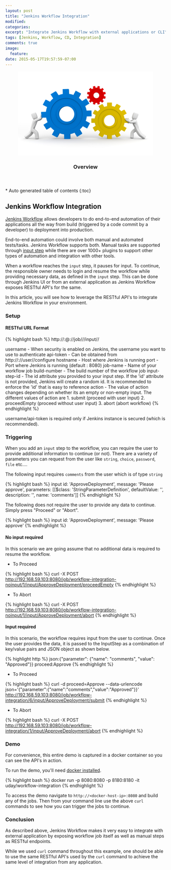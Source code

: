 ```yaml
---
layout: post
title: "Jenkins Workflow Integration"
modified:
categories:
excerpt: "Integrate Jenkins Workflow with external applications or CLI"
tags: [Jenkins, Workflow, CD, Integration]
comments: true
image:
  feature:
date: 2015-05-17T19:57:59-07:00
---
```

<figure>
	<a href="/images/SystemIntegration.jpg"><img src="/images/SystemIntegration.jpg"></a>
</figure>
<section id="table-of-contents" class="toc">
  <header>
    <h3>Overview</h3>
  </header>
<div id="drawer" markdown="1">
*  Auto generated table of contents
{:toc}
</div>
</section><!-- /#table-of-contents -->

## Jenkins Workflow Integration
[Jenkins Workflow](https://wiki.jenkins-ci.org/display/JENKINS/Workflow+Plugin) allows developers to do end-to-end automation of their applications all the way from build (triggered by a code commit by a developer) to deployment into production.

End-to-end automation could involve both manual and automated tests/tasks. Jenkins Workflow supports both. Manual tasks are supported through [input step](https://github.com/jenkinsci/workflow-plugin/blob/master/TUTORIAL.md#pausing-flyweight-vs-heavyweight-executors) while there are over 1000+ plugins to support other types of automation and integration with other tools.

When a workflow reaches the `input` step, it pauses for input. To continue, the responsible owner needs to login and resume the workflow while providing necessary data, as defined in the `input` step. This can be done through Jenkins UI or from an external application as Jenkins Workflow exposes RESTful API's for the same.

In this article, you will see how to leverage the RESTful API's to integrate Jenkins Workflow in your environment.

### Setup

#### RESTful URL Format

{% highlight bash %}
http://<username>:<api-token>@<hostname>:<port>/<prefix>/job/<job-name>/<build-number>/input/<input-step-id>/<action>

username      - When security is enabled on Jenkins, the username you want to use to authenticate
api-token     - Can be obtained from http://<hostname>:<port>/<prefix>/user/<username>/configure
hostname      - Host where Jenkins is running
port          - Port where Jenkins is running (default : 8080)
job-name      - Name of your workflow job
build-number  - The build number of the workflow job
input-step-id - The id attribute you provided to your input step. If the 'id' attribute is not provided, Jenkins will create a random id.
                It is recommended to enforce the 'id' that is easy to reference
action        - The value of action changes depending on whether its an empty or non-empty input. The different values of action are
                1. submit (proceed with user input)
                2. proceedEmpty (proceed without user input)
                3. abort (abort workflow)
{% endhighlight %}

username/api-token is required only if Jenkins instance is secured (which is recommended).

### Triggering
When you add an `input` step to the workflow, you can require the user to provide additional information to continue (or not). There are a variety of parameters you can request from the user like `string`, `choice`, `password`, `file` etc....

The following input requires `comments` from the user which is of type `string`

{% highlight bash %}
input id: 'ApproveDeployment', message: 'Please approve', parameters: [[$class: 'StringParameterDefinition', defaultValue: '', description: '', name: 'comments']]
{% endhighlight %}

The following does not require the user to provide any data to continue. Simply press "Proceed" or "Abort".

{% highlight bash %}
input id: 'ApproveDeployment', message: 'Please approve'
{% endhighlight %}

#### No input required
In this scenario we are going assume that no additional data is required to resume the workflow.

- To Proceed

{% highlight bash %}
curl -X POST http://192.168.59.103:8080/job/workflow-integration-noinput/1/input/ApproveDeployment/proceedEmpty
{% endhighlight %}

- To Abort

{% highlight bash %}
curl -X POST http://192.168.59.103:8080/job/workflow-integration-noinput/1/input/ApproveDeployment/abort
{% endhighlight %}

#### Input required
In this scenario, the workflow requires input from the user to continue. Once the user provides the data, it is passed to the InputStep as a combination of key/value pairs and JSON object as shown below.

{% highlight http %}
json:{"parameter": {"name": "comments", "value": "Approved"}}
proceed:Approve
{% endhighlight %}

- To Proceed

{% highlight bash %}
curl -d proceed=Approve --data-urlencode json='{"parameter":{"name":"comments","value":"Approved"}}' http://192.168.59.103:8080/job/workflow-integration/6/input/ApproveDeployment/submit
{% endhighlight %}

- To Abort

{% highlight bash %}
curl -X POST http://192.168.59.103:8080/job/workflow-integration/1/input/ApproveDeployment/abort
{% endhighlight %}

### Demo
For convenience, this entire demo is captured in a docker container so you can see the API's in action.

To run the demo, you'll need [docker installed](https://docs.docker.com/installation/).

{% highlight bash %}
docker run -p 8080:8080 -p 8180:8180 -it uday/workflow-integration
{% endhighlight %}

To access the demo navigate to `http://<docker-host-ip>:8080` and build any of the jobs. Then from your command line use the above `curl` commands to see how you can trigger the jobs to continue.


### Conclusion
As described above, Jenkins Workflow makes it very easy to integrate with external application by exposing workflow job itself as well as manual steps as RESTful endpoints.

While we used `curl` command throughout this example, one should be able to use the same RESTful API's used by the `curl` command to achieve the same level of integration from any application.
